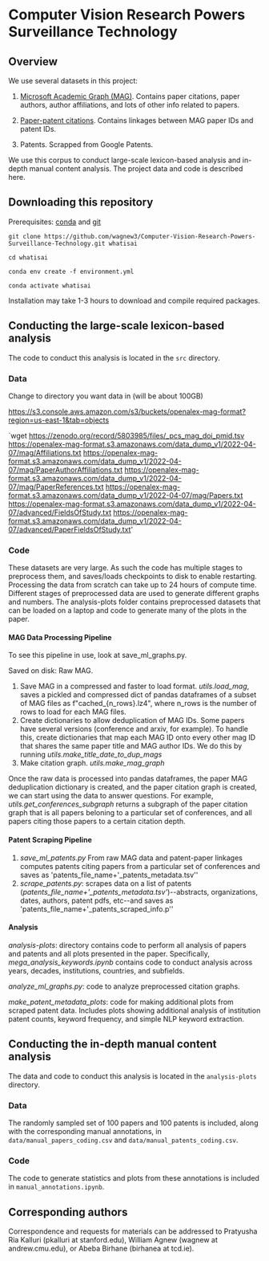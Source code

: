 # Computer Vision Research Powers Surveillance Technology

## Overview

We use several datasets in this project:

1) [Microsoft Academic Graph (MAG)](https://www.microsoft.com/en-us/research/project/microsoft-academic-graph/). Contains paper citations, paper authors, author affiliations, and lots of other info related to papers.

2) [Paper-patent citations](https://onlinelibrary.wiley.com/doi/10.1111/jems.12455). Contains linkages between MAG paper IDs and patent IDs.

3) Patents. Scrapped from Google Patents.

We use this corpus to conduct large-scale lexicon-based analysis and in-depth manual content analysis. The project data and code is described here.


## Downloading this repository

Prerequisites: [conda](https://docs.conda.io/projects/conda/en/latest/user-guide/install/index.html) and [git](https://github.com/git-guides/install-git)

`git clone https://github.com/wagnew3/Computer-Vision-Research-Powers-Surveillance-Technology.git whatisai`

`cd whatisai`

`conda env create -f environment.yml`

`conda activate whatisai`

Installation may take 1-3 hours to download and compile required packages.



## Conducting the large-scale lexicon-based analysis
The code to conduct this analysis is located in the `src` directory.

### Data
Change to directory you want data in (will be about 100GB)

https://s3.console.aws.amazon.com/s3/buckets/openalex-mag-format?region=us-east-1&tab=objects

`wget https://zenodo.org/record/5803985/files/_pcs_mag_doi_pmid.tsv
https://openalex-mag-format.s3.amazonaws.com/data_dump_v1/2022-04-07/mag/Affiliations.txt
https://openalex-mag-format.s3.amazonaws.com/data_dump_v1/2022-04-07/mag/PaperAuthorAffiliations.txt
https://openalex-mag-format.s3.amazonaws.com/data_dump_v1/2022-04-07/mag/PaperReferences.txt
https://openalex-mag-format.s3.amazonaws.com/data_dump_v1/2022-04-07/mag/Papers.txt
https://openalex-mag-format.s3.amazonaws.com/data_dump_v1/2022-04-07/advanced/FieldsOfStudy.txt
https://openalex-mag-format.s3.amazonaws.com/data_dump_v1/2022-04-07/advanced/PaperFieldsOfStudy.txt'

### Code

These datasets are very large. As such the code has multiple stages to preprocess them, and saves/loads checkpoints to disk to enable restarting. Processing the data from scratch can take up to 24 hours of compute time. Different stages of preprocessed data are used to generate different graphs and numbers. The analysis-plots folder contains preprocessed datasets that can be loaded on a laptop and code to generate many of the plots in the paper.

#### MAG Data Processing Pipeline
To see this pipeline in use, look at save_ml_graphs.py.

Saved on disk: Raw MAG.
1) Save MAG in a compressed and faster to load format. *utils.load_mag*, saves a pickled and compressed dict of pandas dataframes of a subset of MAG files as f"cached_{n_rows}.lz4", where n_rows is the number of rows to load for each MAG files.
2) Create dictionaries to allow deduplication of MAG IDs. Some papers have several versions (conference and arxiv, for example). To handle this, create dictionaries that map each MAG ID onto every other mag ID that shares the same paper title and MAG author IDs. We do this by running *utils.make_title_date_to_dup_mags*
3) Make citation graph. *utils.make_mag_graph*

Once the raw data is processed into pandas dataframes, the paper MAG deduplication dictionary is created, and the paper citation graph is created, we can start using the data to answer questions. For example, *utils.get_conferences_subgraph* returns a subgraph of the paper citation graph that is all papers beloning to a particular set of conferences, and all papers citing those papers to a certain citation depth.

#### Patent Scraping Pipeline

1) *save_ml_patents.py* From raw MAG data and patent-paper linkages computes patents citing papers from a particular set of conferences and saves as 'patents_file_name+'_patents_metadata.tsv''
2) *scrape_patents.py*: scrapes data on a list of patents (*patents_file_name+'_patents_metadata.tsv'*)--abstracts, organizations, dates, authors, patent pdfs, etc--and saves as 'patents_file_name+'_patents_scraped_info.p''

#### Analysis

*analysis-plots*: directory contains code to perform all analysis of papers and patents and all plots presented in the paper. Specifically, *mega_analysis_keywords.ipynb* contains code to conduct analysis across years, decades, institutions, countries, and subfields.

*analyze_ml_graphs.py*: code to analyze preprocessed citation graphs.

*make_patent_metadata_plots*: code for making additional plots from scraped patent data. Includes plots showing additional analysis of institution patent counts, keyword frequency, and simple NLP keyword extraction.  



## Conducting the in-depth manual content analysis
The data and code to conduct this analysis is located in the `analysis-plots` directory.

### Data
The randomly sampled set of 100 papers and 100 patents is included, along with the corresponding manual annotations, in `data/manual_papers_coding.csv` and  `data/manual_patents_coding.csv`.

### Code
The code to generate statistics and plots from these annotations is included in `manual_annotations.ipynb`.


## Corresponding authors

Correspondence and requests for materials can be addressed to Pratyusha Ria Kalluri (pkalluri at stanford.edu), William Agnew (wagnew at andrew.cmu.edu), or Abeba Birhane (birhanea at tcd.ie).
